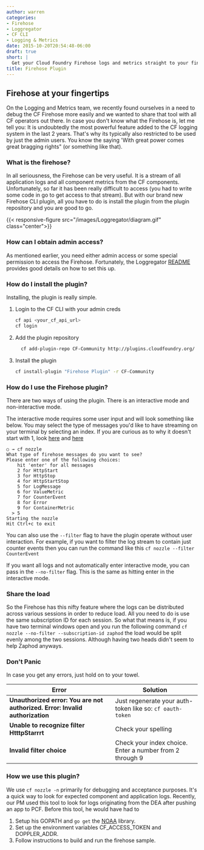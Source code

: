 ```yaml
---
author: warren
categories:
- Firehose
- Loggregator
- CF CLI
- Logging & Metrics
date: 2015-10-20T20:54:48-06:00
draft: true
short: |
  Get your Cloud Foundry Firehose logs and metrics straight to your fingertips.
title: Firehose Plugin
---
```


## Firehose at your fingertips
On the Logging and Metrics team, we recently found ourselves in a need to debug the CF Firehose more easily and we wanted to share that tool with all CF operators out there. In case you don't know what the Firehose is, let me tell you: It is undoubtedly the most powerful feature added to the CF logging system in the last 2 years. That's why its typically also restricted to be used by just the admin users. You know the saying 'With great power comes great bragging rights" (or something like that).

### What is the firehose?
In all seriousness, the Firehose can be very useful. It is a stream of all application logs and all component metrics from the CF components. Unfortunately, so far it has been really difficult to access (you had to write some code in go to get access to that stream). But with our brand new Firehose CLI plugin, all you have to do is install the plugin from the plugin repository and you are good to go.

{{< responsive-figure src="/images/Loggregator/diagram.gif" class="center">}}

### How can I obtain admin access?
As mentioned earlier, you need either admin access or some special permission to access the Firehose. Fortunately, the Loggregator [README](https://github.com/cloudfoundry/loggregator/#configuring-the-firehose) provides good details on how to set this up.

### How do I install the plugin?
Installing, the plugin is really simple.

1. Login to the CF CLI with your admin creds

    ~~~bash
    cf api <your_cf_api_url>
    cf login
    ~~~
1. Add the plugin repository

    ~~~bash
      cf add-plugin-repo CF-Community http://plugins.cloudfoundry.org/
    ~~~
1. Install the plugin

    ~~~bash
    cf install-plugin "Firehose Plugin" -r CF-Community
    ~~~

### How do I use the Firehose plugin?
There are two ways of using the plugin. There is an interactive mode and non-interactive mode.

The interactive mode requires some user input and will look something like below. You may select the type of messages you'd like to have streaming on your terminal by selecting an index. If you are curious as to why it doesn't start with 1, look [here](https://github.com/cloudfoundry/dropsonde-protocol/blob/master/events/envelope.proto#L13) and [here](https://github.com/cloudfoundry/firehose-plugin/blob/master/firehose/client.go#L85)

```
○ → cf nozzle
What type of firehose messages do you want to see?
Please enter one of the following choices:
    hit 'enter' for all messages
    2 for HttpStart
    3 for HttpStop
    4 for HttpStartStop
    5 for LogMessage
    6 for ValueMetric
    7 for CounterEvent
    8 for Error
    9 for ContainerMetric
  > 5
Starting the nozzle
Hit Ctrl+c to exit
```

You can also use the `--filter` flag to have the plugin operate without user interaction. For example, if you want to filter the log stream to contain just counter events then you can run the command like this `cf nozzle --filter CounterEvent`

If you want all logs and not automatically enter interactive mode, you can pass in the `--no-filter` flag. This is the same as hitting enter in the interactive mode.

### Share the load
So the Firehose has this nifty feature where the logs can be distributed across various sessions in order to reduce load. All you need to do is use the same subscription ID for each session. So what that means is, if you have two terminal windows open and you run the following command `cf nozzle --no-filter --subscription-id zaphod` the load would be split evenly among the two sessions. Although having two heads didn't seem to help Zaphod anyways.

### Don't Panic
In case you get any errors, just hold on to your towel.

| Error | Solution |
|----------------------------------------------------------------------------|----------------------------------------------------------|
| **Unauthorized error: You are not authorized. Error: Invalid authorization** | Just regenerate your auth-token like so: `cf oauth-token` |
| **Unable to recognize filter HtttpStarrrt** | Check your spelling |
| **Invalid filter choice** | Check your index choice. Enter a number from 2 through 9 |

### How we use this plugin?
We use `cf nozzle -n` primarily for debugging and acceptance purposes. It's a quick way to look for expected component and application logs. Recently, our PM used this tool to look for logs originating from the DEA after pushing an app to PCF. Before this tool, he would have had to

1. Setup his GOPATH and `go get` the [NOAA](https://github.com/cloudfoundry/noaa) library.
1. Set up the environment variables CF_ACCESS_TOKEN and DOPPLER_ADDR.
1. Follow instructions to build and run the firehose sample.
